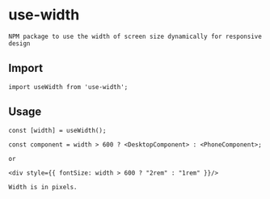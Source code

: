 # use-width

`NPM package to use the width of screen size dynamically for responsive design`

## Import

```
import useWidth from 'use-width';
```

## Usage

```
const [width] = useWidth();
```

```
const component = width > 600 ? <DesktopComponent> : <PhoneComponent>;

or

<div style={{ fontSize: width > 600 ? "2rem" : "1rem" }}/>
```

`Width is in pixels.`
